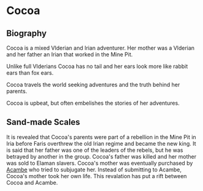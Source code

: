 # Cocoa

## Biography

Cocoa is a mixed Vlderian and Irian adventurer.  Her mother was a Vlderian and her father an Irian that worked in the Mine Pit.

Unlike full Vlderians Cocoa has no tail and her ears look more like rabbit ears than fox ears.

Cocoa travels the world seeking adventures and the truth behind her parents.

Cocoa is upbeat, but often embelishes the stories of her adventures.

## Sand-made Scales

It is revealed that Cocoa's parents were part of a rebellion in the Mine Pit in Iria before Faris overthrew the old Irian regime and became the new king.  It is said that her father was one of the leaders of the rebels, but he was betrayed by another in the group. Cocoa's father was killed and her mother was sold to Elaman slavers.  Cocoa's mother was eventually purchased by [Acambe](./acambe.md) who tried to subjugate her.  Instead of submitting to Acambe, Cocoa's mother took her own life.  This revalation has put a rift between Cocoa and Acambe.